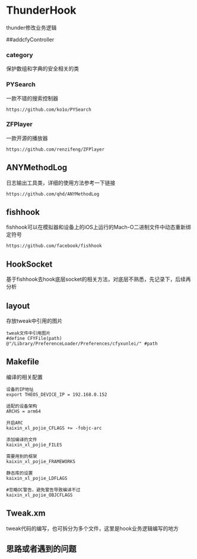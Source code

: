 # ThunderHook
thunder修改业务逻辑

##addcfyController

### category
保护数组和字典的安全相关的类

### PYSearch
一款不错的搜索控制器
   
    https://github.com/ko1o/PYSearch

### ZFPlayer
一款开源的播放器

    https://github.com/renzifeng/ZFPlayer

## ANYMethodLog
日志输出工具类，详细的使用方法参考一下链接

    https://github.com/qhd/ANYMethodLog

## fishhook
fishhook可以在模拟器和设备上的iOS上运行的Mach-O二进制文件中动态重新绑定符号
   
    https://github.com/facebook/fishhook

## HookSocket
基于fishhook去hook底层socket的相关方法，对底层不熟悉，先记录下，后续再分析

## layout
存放tweak中引用的图片

	tweak文件中引用图片
	#define CFYFile(path) @"/Library/PreferenceLoader/Preferences/cfyxunlei/" #path

## Makefile
编译的相关配置

    设备的IP地址
    export THEOS_DEVICE_IP = 192.168.0.152
    
    适配的设备架构
    ARCHS = arm64
    
    开启ARC
    kaixin_xl_pojie_CFLAGS += -fobjc-arc
    
    添加编译的文件
    kaixin_xl_pojie_FILES
    
    需要用到的框架
    kaixin_xl_pojie_FRAMEWORKS
    
    静态库的设置
    kaixin_xl_pojie_LDFLAGS
    
    #忽略OC警告，避免警告导致编译不过
    kaixin_xl_pojie_OBJCFLAGS
    

## Tweak.xm
tweak代码的编写，也可拆分为多个文件，这里是hook业务逻辑编写的地方

## 思路或者遇到的问题




